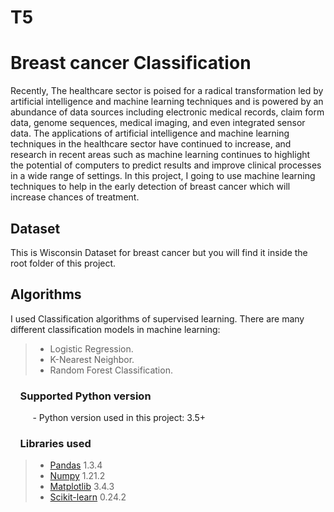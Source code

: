 # T5
# Breast cancer Classification

Recently, The healthcare sector is poised for a radical transformation led by artificial intelligence and machine learning techniques and is powered by an abundance of data sources including electronic medical records, claim form data, genome sequences, medical imaging, and even integrated sensor data.
The applications of artificial intelligence and machine learning techniques in the healthcare sector have continued to increase, and research in recent areas such as machine learning continues to highlight the potential of computers to predict results and improve clinical processes in a wide range of settings.
In this project, I going to use machine learning techniques to help in the early detection of breast cancer which will increase chances of treatment.

## Dataset

This is Wisconsin Dataset for breast cancer but you will find it inside the root folder of this project.

## Algorithms
I used Classification algorithms of supervised learning. There are many different classification models in machine learning: 
> *  Logistic Regression.
> *  K-Nearest Neighbor.
> *  Random Forest Classification.


### &nbsp;&nbsp;&nbsp; Supported Python version
&nbsp;&nbsp;&nbsp;&nbsp;&nbsp;&nbsp;&nbsp;&nbsp;&nbsp;- Python version used in this project: 3.5+

### &nbsp;&nbsp;&nbsp; Libraries used

> *  [Pandas](http://pandas.pydata.org) 1.3.4
> *  [Numpy](http://www.numpy.org) 1.21.2
> *  [Matplotlib](https://matplotlib.org) 3.4.3
> *  [Scikit-learn](http://scikit-learn.org/stable/) 0.24.2
